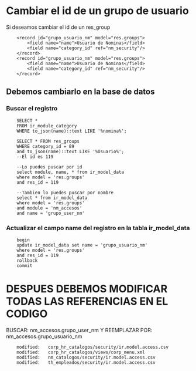 
# Cambiar el id de un grupo de usuario
Si deseamos cambiar el id de un res_group 

        <record id="grupo_usuario_nm" model="res.groups">
            <field name="name">Usuario de Nominas</field>
            <field name="category_id" ref="nm_security"/>
        </record>
        <record id="grupo_usuario_nm" model="res.groups">
            <field name="name">Usuario de Nominas</field>
            <field name="category_id" ref="nm_security"/>
        </record>
        
## Debemos cambiarlo en la base de datos

### Buscar el registro
        SELECT *
        FROM ir_module_category
        WHERE to_json(name)::text LIKE '%nomina%';

        SELECT * FROM res_groups
        WHERE category_id = 89
        and to_json(name)::text LIKE '%Usuario%';
        --El id es 119

        --Lo puedes puscar por id
        select module, name, * from ir_model_data 
        where model = 'res.groups'
        and res_id = 119

        --Tambien lo puedes puscar por nombre
        select * from ir_model_data 
        where model = 'res.groups'
        and module = 'nm_accesos'
        and name = 'grupo_user_nm'

### Actualizar el campo name del registro en la tabla ir_model_data
        begin
        update ir_model_data set name = 'grupo_usuario_nm'
        where model = 'res.groups'
        and res_id = 119
        rollback
        commit 

# DESPUES DEBEMOS MODIFICAR TODAS LAS REFERENCIAS EN EL CODIGO
BUSCAR: nm_accesos.grupo_user_nm
Y REEMPLAZAR POR: nm_accesos.grupo_usuario_nm

        modified:   corp_hr_catalogos/security/ir.model.access.csv
        modified:   corp_hr_catalogos/views/corp_menu.xml
        modified:   nm_catalogos/security/ir.model.access.csv
        modified:   th_empleados/security/ir.model.access.csv

